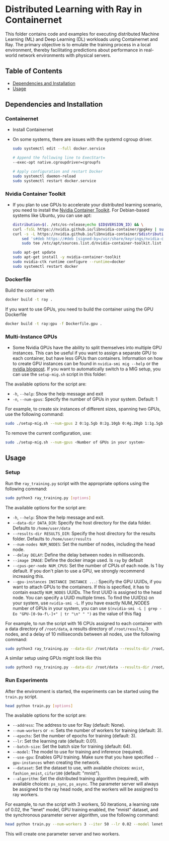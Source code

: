 # Distributed Learning with Ray in Containernet

This folder contains code and examples for executing distributed Machine Learning (ML) and Deep Learning (DL) workloads using Containernet and Ray. The primary objective is to emulate the training process in a local environment, thereby facilitating predictions about performance in real-world network environments with physical servers.

## Table of Contents

- [Dependencies and Installation](#dependencies-and-installation)
- [Usage](#usage)

## Dependencies and Installation

### Containernet

- Install Containernet
- On some systems, there are issues with the systemd cgroup driver.

    ```bash
    sudo systemctl edit --full docker.service
    ```

    ```bash
    # Append the following line to ExecStart=
    --exec-opt native.cgroupdriver=cgroupfs
    ```

    ```bash
    # Apply configuration and restart Docker
    sudo systemctl daemon-reload
    sudo systemctl restart docker.service
    ```

### Nvidia Container Toolkit

- If you plan to use GPUs to accelerate your distributed learning scenario, you need to install the [Nvidia Container Toolkit](https://docs.nvidia.com/datacenter/cloud-native/container-toolkit/install-guide.html#setting-up-nvidia-container-toolkit). For Debian-based systems like Ubuntu, you can use apt:

    ```bash
    distribution=$(. /etc/os-release;echo $ID$VERSION_ID) && \
    curl -fsSL https://nvidia.github.io/libnvidia-container/gpgkey | sudo gpg --dearmor -o /usr/share/keyrings/nvidia-container-toolkit-keyring.gpg && \
    curl -s -L https://nvidia.github.io/libnvidia-container/$distribution/libnvidia-container.list | \
        sed 's#deb https://#deb [signed-by=/usr/share/keyrings/nvidia-container-toolkit-keyring.gpg] https://#g' | \
        sudo tee /etc/apt/sources.list.d/nvidia-container-toolkit.list
    ```

    ```bash
    sudo apt-get update
    sudo apt-get install -y nvidia-container-toolkit
    sudo nvidia-ctk runtime configure --runtime=docker
    sudo systemctl restart docker
    ```

### Dockerfile

Build the container with

```bash
docker build -t ray .
```

If you want to use GPUs, you need to build the container using the GPU Dockerfile

```bash
docker build -t ray:gpu -f Dockerfile.gpu .
```

### Multi-Instance GPUs

- Some Nvidia GPUs have the ability to split themselves into multiple GPU instances. This can be useful if you want to assign a separate GPU to each container, but have less GPUs than containers. Information on how to create GPU instances can be found in `nvidia-smi mig --help` or the [nvidia blogpost](https://developer.nvidia.com/blog/getting-the-most-out-of-the-a100-gpu-with-multi-instance-gpu/). If you want to automatically switch to a MIG setup, you can use the `setup-mig.sh` script in this folder:

The available options for the script are:

- `-h`, `--help`: Show the help message and exit
- `-n`, `--num-gpus`: Specify the number of GPUs in your system. Default: 1

For example, to create six instances of different sizes, spanning two GPUs, use the following command:

```bash
sudo ./setup-mig.sh --num-gpus 2 0:1g.5gb 0:2g.10gb 0:4g.20gb 1:1g.5gb 1:2g.10gb 1:4g.20gb
```

To remove the current configuration, use:

```bash
sudo ./setup-mig.sh --num-gpus <Number of GPUs in your system>
```

## Usage

### Setup

Run the `ray_training.py` script with the appropriate options using the following command:

```bash
sudo python3 ray_training.py [options]
```

The available options for the script are:

- `-h`, `--help`: Show the help message and exit.
- `--data-dir DATA_DIR`: Specify the host directory for the data folder. Defaults to `/home/user/data`
- `--results-dir RESULTS_DIR`: Specify the host directory for the results folder. Defaults to `/home/user/results`
- `--num-nodes NUM_NODES`: Set the number of nodes, including the head node.
- `--delay DELAY`: Define the delay between nodes in milliseconds.
- `--image IMAGE`: Define the docker image used. Is `ray` by default
- `--cpus-per-node NUM_CPUS`: Set the number of CPUs of each node. Is 1 by default. If you don't plan to use a GPU, we strongly recommend increasing this.
- `--gpu-instances INSTANCE INSTANCE ...`: Specify the GPU UUIDs, if you want to attach GPUs to the containers. If this is specified, it has to contain exactly `NUM_NODES` UUIDs. The first UUID is assigned to the head node. You can specify a UUID multiple times. To find the UUID(s) on your system, use `nvidia-smi -L`. If you have exactly NUM_NODES number of GPUs in your system, you can use `$(nvidia-smi -L | grep -Eo "GPU-[0-9a-f\-]+" | tr "\n" " ")` as the value of this flag

For example, to run the script with 16 CPUs assigned to each container with a data directory of `/root/data`, a results directory of `/root/results`, 3 nodes, and a delay of 10 milliseconds between all nodes, use the following command:

```bash
sudo python3 ray_training.py --data-dir /root/data --results-dir /root/results --num-nodes 3 --delay 10 --cpus-per-node 16
```

A similar setup using GPUs might look like this

```bash
sudo python3 ray_training.py --data-dir /root/data --results-dir /root/results --num-nodes 3 --delay 10 --gpu-instances GPU-38f8fa35-6e28-024a-aa8d-893ad0020924 GPU-38f8fa35-6e28-024a-aa8d-893ad0020924 GPU-3ffbb989-4b31-b7f7-939b-608b48b920a8
```

### Run Experiments

After the environment is started, the experiments can be started using the `train.py` script.

```bash
head python train.py [options]
```

The available options for the script are:

- `--address`: The address to use for Ray (default: None).
- `--num-workers` or `-n`: Sets the number of workers for training (default: 3).
- `--epochs`: Set the number of epochs for training (default: 3).
- `--lr`: Set the learning rate (default: 0.01).
- `--batch-size`: Set the batch size for training (default: 64).
- `--model`: The model to use for training and inference (required).
- `--use-gpu`: Enables GPU training. Make sure that you have specified `--gpu-instances` when creating the network.
- `--dataset`: Set the dataset to use, with available choices: `mnist`, `fashion_mnist`, `cifar100` (default: "mnist").
- `--algorithm`: Set the distributed training algorithm (required), with available choices: `ps_sync`, `ps_async`. The parameter server will always be assigned to the ray head node, and the workers will be assigned to ray workers.

For example, to run the script with 3 workers, 50 iterations, a learning rate of 0.02, the "lenet" model, GPU training enabled, the "mnist" dataset, and the synchronous parameter server algorithm, use the following command:

```bash
head python train.py --num-workers 3 --iter 50 --lr 0.02 --model lenet --use-gpu --dataset mnist --algorithm ps_sync
```

This will create one parameter server and two workers.
